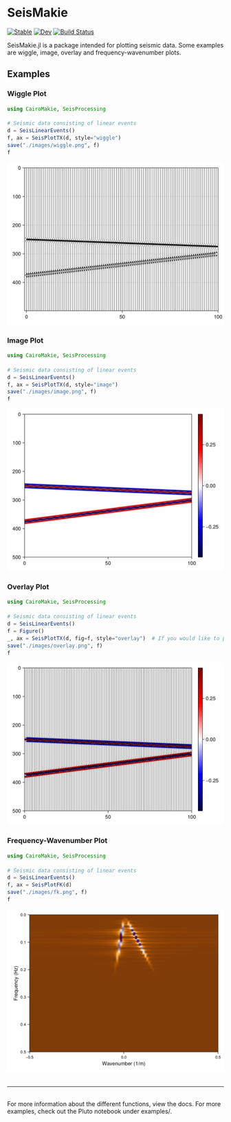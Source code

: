# SeisMakie

[![Stable](https://img.shields.io/badge/docs-stable-blue.svg)](https://seismicjulia.github.io/SeisMakie.jl/stable/)
[![Dev](https://img.shields.io/badge/docs-dev-blue.svg)](https://seismicjulia.github.io/SeisMakie.jl/dev/)
[![Build Status](https://github.com/firasalchalabi/SeisMakie.jl/actions/workflows/CI.yml/badge.svg?branch=main)](https://github.com/SeismicJulia/SeisMakie.jl/actions/workflows/CI.yml?query=branch%3Amain)

SeisMakie.jl is a package intended for plotting seismic data. Some examples are wiggle, image, overlay and frequency-wavenumber plots.

## Examples

### Wiggle Plot

```julia
using CairoMakie, SeisProcessing

# Seismic data consisting of linear events
d = SeisLinearEvents()
f, ax = SeisPlotTX(d, style="wiggle")
save("./images/wiggle.png", f)
f
```

<img src="./images/wiggle.png" width="600">


### Image Plot

```julia
using CairoMakie, SeisProcessing

# Seismic data consisting of linear events
d = SeisLinearEvents()
f, ax = SeisPlotTX(d, style="image")
save("./images/image.png", f)
f
```

<img src="./images/image.png" width="600">


### Overlay Plot

```julia
using CairoMakie, SeisProcessing

# Seismic data consisting of linear events
d = SeisLinearEvents()
f = Figure()
_, ax = SeisPlotTX(d, fig=f, style="overlay")  # If you would like to plot on an existing figure
save("./images/overlay.png", f)
f
```

<img src="./images/overlay.png" width="600">


### Frequency-Wavenumber Plot

```julia
using CairoMakie, SeisProcessing

# Seismic data consisting of linear events
d = SeisLinearEvents()
f, ax = SeisPlotFK(d)
save("./images/fk.png", f)
f
```

<img src="./images/fk.png" width="600">
</br>
</br>

---------------------------

</br>
For more information about the different functions, view the docs. For more examples,
check out the Pluto notebook under examples/.

